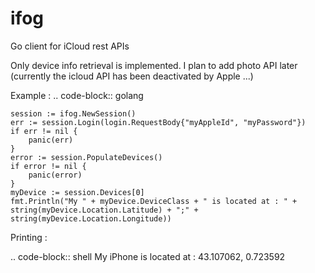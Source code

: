 # ifog
Go client for iCloud rest APIs

Only device info retrieval is implemented.
I plan to add photo API later (currently the icloud API has been deactivated by Apple ...)

Example :
.. code-block:: golang

    session := ifog.NewSession()
	err := session.Login(login.RequestBody{"myAppleId", "myPassword"})
	if err != nil {
		panic(err)
	}
	error := session.PopulateDevices()
	if error != nil {
		panic(error)
	}
	myDevice := session.Devices[0]
	fmt.Println("My " + myDevice.DeviceClass + " is located at : " + string(myDevice.Location.Latitude) + ";" + string(myDevice.Location.Longitude))



Printing :

.. code-block:: shell
    My iPhone is located at : 43.107062, 0.723592
